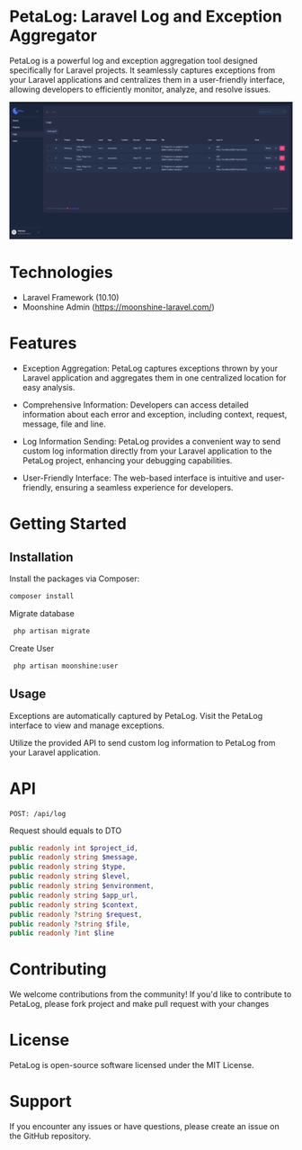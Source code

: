 # PetaLog: Laravel Log and Exception Aggregator
PetaLog is a powerful log and exception aggregation tool designed specifically for Laravel projects. It seamlessly captures exceptions from your Laravel applications and centralizes them in a user-friendly interface, allowing developers to efficiently monitor, analyze, and resolve issues.

<img src="docs/arts/screenshot.png">

# Technologies
- Laravel Framework (10.10)
- Moonshine Admin (https://moonshine-laravel.com/)

# Features
- Exception Aggregation: PetaLog captures exceptions thrown by your Laravel application and aggregates them in one centralized location for easy analysis.

- Comprehensive Information: Developers can access detailed information about each error and exception, including context, request, message, file and line.

- Log Information Sending: PetaLog provides a convenient way to send custom log information directly from your Laravel application to the PetaLog project, enhancing your debugging capabilities.

- User-Friendly Interface: The web-based interface is intuitive and user-friendly, ensuring a seamless experience for developers.

# Getting Started
## Installation
Install the packages via Composer:

```bash
composer install
```
Migrate database
```bash
 php artisan migrate
```

Create User
```bash
 php artisan moonshine:user
```



## Usage
Exceptions are automatically captured by PetaLog. Visit the PetaLog interface to view and manage exceptions.

Utilize the provided API to send custom log information to PetaLog from your Laravel application.


# API
```http request
POST: /api/log
```
Request should equals to DTO

```php
public readonly int $project_id,
public readonly string $message,
public readonly string $type,
public readonly string $level,
public readonly string $environment,
public readonly string $app_url,
public readonly string $context,
public readonly ?string $request,
public readonly ?string $file,
public readonly ?int $line
```

# Contributing
We welcome contributions from the community! If you'd like to contribute to PetaLog, please fork project and make pull request with your changes

# License
PetaLog is open-source software licensed under the MIT License.

# Support
If you encounter any issues or have questions, please create an issue on the GitHub repository.
